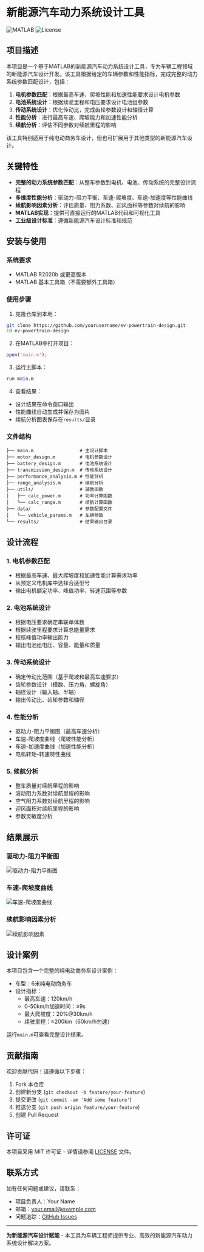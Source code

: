 
# 新能源汽车动力系统设计工具

![MATLAB](https://img.shields.io/badge/MATLAB-R2022b-blue.svg)
![License](https://img.shields.io/badge/License-MIT-green.svg)

## 项目描述

本项目是一个基于MATLAB的新能源汽车动力系统设计工具，专为车辆工程领域的新能源汽车设计开发。该工具根据给定的车辆参数和性能指标，完成完整的动力系统参数匹配设计，包括：

1. **电机参数匹配**：根据最高车速、爬坡性能和加速性能要求设计电机参数
2. **电池系统设计**：根据续驶里程和电压要求设计电池组参数
3. **传动系统设计**：优化传动比，完成齿轮参数设计和轴径计算
4. **性能分析**：进行最高车速、爬坡能力和加速性能分析
5. **续航分析**：评估不同参数对续航里程的影响

该工具特别适用于纯电动商务车设计，但也可扩展用于其他类型的新能源汽车设计。

## 关键特性

- **完整的动力系统参数匹配**：从整车参数到电机、电池、传动系统的完整设计流程
- **多维度性能分析**：驱动力-阻力平衡、车速-爬坡度、车速-加速度等性能曲线
- **续航影响因素分析**：评估质量、阻力系数、迎风面积等参数对续航的影响
- **MATLAB实现**：提供可直接运行的MATLAB代码和可视化工具
- **工业级设计标准**：遵循新能源汽车设计标准和规范

## 安装与使用

### 系统要求
- MATLAB R2020b 或更高版本
- MATLAB 基本工具箱（不需要额外工具箱）

### 使用步骤
1. 克隆仓库到本地：
```bash
git clone https://github.com/yourusername/ev-powertrain-design.git
cd ev-powertrain-design
```

2. 在MATLAB中打开项目：
```matlab
open('main.m');
```

3. 运行主脚本：
```matlab
run main.m
```

4. 查看结果：
- 设计结果在命令窗口输出
- 性能曲线自动生成并保存为图片
- 续航分析图表保存在`results/`目录

### 文件结构
```
├── main.m                 # 主设计脚本
├── motor_design.m         # 电机参数设计
├── battery_design.m       # 电池系统设计
├── transmission_design.m  # 传动系统设计
├── performance_analysis.m # 性能分析
├── range_analysis.m       # 续航分析
├── utils/                 # 辅助函数
│   ├── calc_power.m       # 功率计算函数
│   └── calc_range.m       # 续航计算函数
├── data/                  # 参数配置文件
│   └── vehicle_params.m   # 车辆参数
└── results/               # 结果输出目录
```

## 设计流程

### 1. 电机参数匹配
- 根据最高车速、最大爬坡度和加速性能计算需求功率
- 从预定义电机库中选择合适型号
- 输出电机额定功率、峰值功率、转速范围等参数

### 2. 电池系统设计
- 根据电压要求确定串联单体数
- 根据续驶里程要求计算总能量需求
- 校核峰值功率输出能力
- 输出电池组电压、容量、能量和质量

### 3. 传动系统设计
- 确定传动比范围（基于爬坡和最高车速要求）
- 齿轮参数设计（模数、压力角、螺旋角）
- 轴径设计（输入轴、半轴）
- 输出传动比、齿轮参数和轴径

### 4. 性能分析
- 驱动力-阻力平衡图（最高车速分析）
- 车速-爬坡度曲线（爬坡性能分析）
- 车速-加速度曲线（加速性能分析）
- 电机转矩-转速特性曲线

### 5. 续航分析
- 整车质量对续航里程的影响
- 滚动阻力系数对续航里程的影响
- 空气阻力系数对续航里程的影响
- 迎风面积对续航里程的影响
- 参数灵敏度分析

## 结果展示

### 驱动力-阻力平衡图
![驱动力-阻力平衡图](docs/drive_resistance_balance.png)

### 车速-爬坡度曲线
![车速-爬坡度曲线](docs/speed_grade.png)

### 续航影响因素分析
![续航影响因素](docs/range_factors.png)

## 设计案例

本项目包含一个完整的纯电动商务车设计案例：
- 车型：6米纯电动商务车
- 设计指标：
  - 最高车速：120km/h
  - 0-50km/h加速时间：≤9s
  - 最大爬坡度：20%@30km/h
  - 续驶里程：≥200km（60km/h匀速）

运行`main.m`可查看完整设计结果。

## 贡献指南

欢迎贡献代码！请遵循以下步骤：
1. Fork 本仓库
2. 创建新分支 (`git checkout -b feature/your-feature`)
3. 提交更改 (`git commit -am 'Add some feature'`)
4. 推送分支 (`git push origin feature/your-feature`)
5. 创建 Pull Request

## 许可证

本项目采用 MIT 许可证 - 详情请参阅 [LICENSE](LICENSE) 文件。

## 联系方式

如有任何问题或建议，请联系：
- 项目负责人：Your Name
- 邮箱：your.email@example.com
- 问题追踪：[GitHub Issues](https://github.com/yourusername/ev-powertrain-design/issues)

---

**为新能源汽车设计赋能** - 本工具为车辆工程师提供专业、高效的新能源汽车动力系统设计解决方案。
